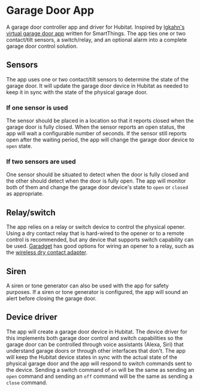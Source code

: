 # Garage Door App
A garage door controller app and driver for Hubitat. Inspired by [lgkahn's virtual garage door app](https://github.com/lgkahn/hubitat/blob/master/lgkgaragedoor.groovy) written for SmartThings. The app ties one or two contact/tilt sensors, a switch/relay, and an optional alarm into a complete garage door control solution.

## Sensors 
The app uses one or two contact/tilt sensors to determine the state of the garage door. It will update the garage door device in Hubitat as needed to keep it in sync with the state of the physical garage door.

### If one sensor is used
The sensor should be placed in a location so that it reports closed when the garage door is fully closed. When the sensor reports an open status, the app will wait a configurable number of seconds. If the sensor still reports open after the waiting period, the app will change the garage door device to `open` state.

### If two sensors are used
One sensor should be situated to detect when the door is fully closed and the other should detect when the door is fully open. The app will monitor both of them and change the garage door device's state to `open` or `closed` as appropriate.

## Relay/switch
The app relies on a relay or switch device to control the physical opener. Using a dry contact relay that is hard-wired to the opener or to a remote control is recommended, but any device that supports switch capability can be used. [Garadget](http://garadget.com) has good options for wiring an opener to a relay, such as the [wireless dry contact adapter](https://www.garadget.com/product/security-2-0-wireless-dry-contact-adapter/). 

## Siren
A siren or tone generator can also be used with the app for safety purposes. If a siren or tone generator is configured, the app will sound an alert before closing the garage door.

## Device driver
The app will create a garage door device in Hubitat. The device driver for this implements both garage door control and switch capabilities so the garage door can be controlled through voice assistants (Alexa, Siri) that understand garage doors or through other interfaces that don't. The app will keep the Hubitat device states in sync with the actual state of the physical garage door and the app will respond to switch commands sent to the device. Sending a switch command of `on` will be the same as sending an `open` command and sending an `off` command will be the same as sending a `close` command.